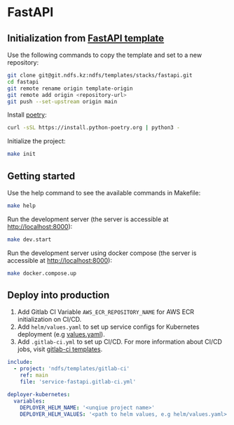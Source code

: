# FastAPI

## Initialization from [FastAPI template](https://git.ndfs.kz/ndfs/templates/stacks/fastapi)

Use the following commands to copy the template and set to a new repository:

```bash
git clone git@git.ndfs.kz:ndfs/templates/stacks/fastapi.git
cd fastapi
git remote rename origin template-origin
git remote add origin <repository-url>
git push --set-upstream origin main
```

Install [poetry](https://python-poetry.org/docs/):

```bash
curl -sSL https://install.python-poetry.org | python3 -
```

Initialize the project:

```bash
make init
```

## Getting started

Use the help command to see the available commands in Makefile:
```bash
make help
```

Run the development server (the server is accessible at [http://localhost:8000](http://localhost:8000)):
```bash
make dev.start
```

Run the development server using docker compose (the server is accessible at [http://localhost:8000](http://localhost:8000)):
```bash
make docker.compose.up
```

## Deploy into production

1. Add Gitlab CI Variable `AWS_ECR_REPOSITORY_NAME` for AWS ECR initialization on CI/CD.
2. Add `helm/values.yaml` to set up service configs for Kubernetes deployment (e.g [values.yaml](https://git.ndfs.kz/ndfs/infra/tools/deployers/kubernetes-deployer/-/blob/main/deployer/helm/values/example.yaml)). 
3. Add `.gitlab-ci.yml` to set up CI/CD. For more information about CI/CD jobs, visit [gitlab-ci templates](https://git.ndfs.kz/ndfs/templates/gitlab-ci).
```yaml
include:
  - project: 'ndfs/templates/gitlab-ci'
    ref: main
    file: 'service-fastapi.gitlab-ci.yml'

deployer-kubernetes:
  variables:
    DEPLOYER_HELM_NAME: '<unqiue project name>'
    DEPLOYER_HELM_VALUES: '<path to helm values, e.g helm/values.yaml>'
```
